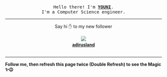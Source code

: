 
<p align='center'>
<samp>
Hello there! I'm <b><a rel='nofollow noopener noreferrer' target='_blank' href='https://github.com/abdelyouni'>YOUNI</a></b>.
<br>I'm a Computer Science engineer.
</samp>
</p>
<hr>
<p align='center'>
<span>Say hi ✋ to my new follower </span></br></br>
<img src='https://avatars0.githubusercontent.com/u/60726637?s=100&amp;v=4'><img src='https://maisonpizza.com/github/abdelyouni/1609906769_img.png' width='1' height='1'><b></br>
<a rel='nofollow noopener noreferrer' target='_blank' href='https://github.com/adirusland'>adirusland</a></b></br></br>
</p>
<hr>
<b>Follow me, then refresh this page twice (Double Refresh) to see the Magic ✨😉</b> 